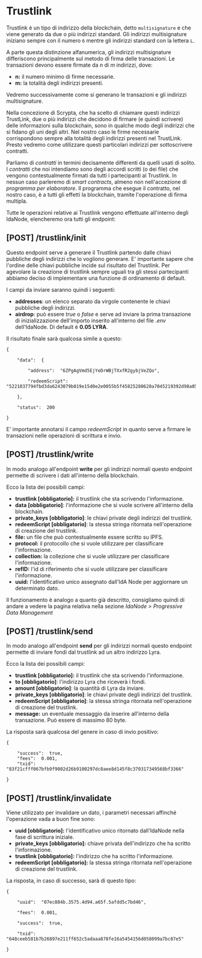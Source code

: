# Trustlink

Trustlink è un tipo di indirizzo della blockchain, detto `multisignature` e che viene generato da due o più indirizzi standard. Gli indirizzi multisignature iniziano sempre con il numero `6` mentre gli indirizzi standard con la lettera `L`. 

A parte questa distinzione alfanumerica, gli indirizzi multisignature differiscono principalmente sul metodo di firma delle transazioni. Le transazioni devono essere firmate da _n_ di _m_ indirizzi, dove:
- **n:** il numero minimo di firme necessarie.
- **m:** la totalità degli indirizzi presenti.

Vedremo successivamente come si generano le transazioni e gli indirizzi multisignature.

Nella concezione di Scrypta, che ha scelto di chiamare questi indirizzi TrustLink, due o più indirizzi che decidono di firmare (e quindi scrivere) delle informazioni sulla blockchain, sono in qualche modo degli indirizzi che si fidano gli uni degli altri. Nel nostro caso le firme necessarie corrispondono sempre alla totalità degli indirizzi presenti nel TrustLink. Presto vedremo come utilizzare questi particolari indirizzi per sottoscrivere contratti.

Parliamo di *contratti* in termini decisamente differenti da quelli usati di solito. I *contratti* che noi intendiamo sono degli accordi scritti (o dei file) che vengono contestualmente firmati da tutti i partecipanti al Trustlink. In nessun caso parleremo di *smart contracts*, almeno non nell'accezione di *programma per elaboratore*. Il programma che esegue il contratto, nel nostro caso, è a tutti gli effetti la blockchain, tramite l'operazione di firma multipla.

Tutte le operazioni relative ai Trustlink vengono effettuate all'interno degli IdaNode, elencheremo ora tutti gli endpoint:

## [POST] /trustlink/init

Questo endpoint serve a generare il Trustlink partendo dalle chiavi pubbliche degli indirizzi che lo vogliono generare. E' importante sapere che l'ordine delle chiavi pubbliche incide sul risultato del Trustlink. Per agevolare la creazione di trustlink sempre uguali tra gli stessi partecipanti abbiamo deciso di implementare una funzione di ordinamento di default.

I campi da inviare saranno quindi i seguenti:

 - **addresses**: un elenco separato da virgole contenente le chiavi pubbliche degli indirizzi.
 - **airdrop**: può essere *true* o *false* e serve ad inviare la prima transazione di inizializzazione dell'importo inserito all'interno del file *.env* dell'IdaNode. Di default è **0.05 LYRA**.

Il risultato finale sarà qualcosa simile a questo:
```
{

	"data":  {

		"address":  "6ZPgAgVmd5EjYeDrWBjTXxfR2gybjVeZQo",

		"redeemScript":  "5221037794fbd3da6243079b019e15d0e2e0055b5f45825280620a7045219392d98a05210380ad898c608f92f52adec7a3c9a5bd42417218dab6d0aec60a50c299b9e0ad2052ae"

	},

	"status":  200

}
```

E' importante annotarsi il campo *redeemScript* in quanto serve a firmare le transazioni nelle operazioni di scrittura e invio.

## [POST] /trustlink/write

In modo analogo all'endpoint **write** per gli indirizzi normali questo endpoint permette di scrivere i dati all'interno della blockchain.

Ecco la lista dei possibili campi:
- **trustlink [obbligatorio]:** il trustlink che sta scrivendo l'informazione.
- **data [obbligatorio]**: l'informazione che si vuole scrivere all'interno della blockchain.
- **private_keys [obbligatorio]**: le chiavi private degli indirizzi del trustlink.
- **redeemScript [obbligatorio]**: la stessa stringa ritornata nell'operazione di creazione del trustlink.
- **file:** un file che può contestualmente essere scritto su IPFS.
- **protocol:** il protocollo che si vuole utilizzare per classificare l'informazione.
- **collection:** la collezione che si vuole utilizzare per classificare l'informazione.
- **refID:** l'id di riferimento che si vuole utilizzare per classificare l'informazione.
- **uuid:** l'identificativo unico assegnato dall'IdA Node per aggiornare un determinato dato.

Il funzionamento è analogo a quanto già descritto, consigliamo quindi di andare a vedere la pagina relativa nella sezione *IdaNode > Progressive Data Management*

##  [POST] /trustlink/send

In modo analogo all'endpoint **send** per gli indirizzi normali questo endpoint permette di inviare fondi dal trustlink ad un altro indirizzo Lyra.

Ecco la lista dei possibili campi:
- **trustlink [obbligatorio]:** il trustlink che sta scrivendo l'informazione.
- **to [obbligatorio]**: l'indirizzo Lyra che riceverà i fondi.
- **amount [obbligatorio]**: la quantità di Lyra da inviare.
- **private_keys [obbligatorio]**: le chiavi private degli indirizzi del trustlink.
- **redeemScript [obbligatorio]**: la stessa stringa ritornata nell'operazione di creazione del trustlink.
- **message:** un eventuale messaggio da inserire all'interno della transazione. Può essere di massimo 80 byte.

La risposta sarà qualcosa del genere in caso di invio positivo:
```
{

	"success":  true,
	"fees":  0.001,
	"txid":  "83f21cfff067bfb9f9002d26b9100297dc8aee8d145f8c370317349568bf3366"

}
```

## [POST] /trustlink/invalidate

Viene utilizzato per invalidare un dato, i parametri necessari affinché l'operazione vada a buon fine sono:
- **uuid [obbligatorio]:** l'identificativo unico ritornato dall'IdaNode nella fase di scrittura iniziale.
-  **private_keys [obbligatorio]:** chiave privata dell'indirizzo che ha scritto l'informazione.
- **trustlink [obbligatorio]:** l'indirizzo che ha scritto l'informazione.
- **redeemScript [obbligatorio]:** la stessa stringa ritornata nell'operazione di creazione del trustlink.


La risposta, in caso di successo, sarà di questo tipo:
```
{

	"uuid":  "07ec884b.3575.4d94.a65f.5afdd5c7bd46",

	"fees":  0.001,

	"success":  true,

	"txid":  "648ceeb581b7b26897e211ff652c5adaaa878fe16a5454156d058099a7bc87e5"

}
```
<!--stackedit_data:
eyJoaXN0b3J5IjpbLTkxNDc5MzI2MiwyMDU4MzMzNTU3LC02Mz
cxMDY3MjksMzY4Mjg5ODE2LDMyNTA5NTAwNyw4NDY1MzIzMzcs
LTIzNTY5OTAzNCwxMTc5NjI4ODEzLDEyMTc4MjU2NzQsLTE3MT
Q2NjA1NzIsLTExNzg2ODI2MTMsMTI2NzY3NTE5NiwtNjUxMjQ3
NzI4XX0=
-->